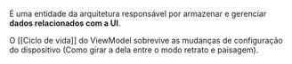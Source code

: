 É uma entidade da arquitetura responsável por armazenar e gerenciar **dados relacionados com a UI**.

O [[Ciclo de vida]] do ViewModel sobrevive as mudanças de configuração do dispositivo (Como girar a dela entre o modo retrato e paisagem).


